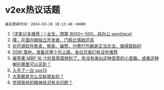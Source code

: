 # v2ex热议话题

`最后更新时间：2024-03-20 10:13:40 +0800`

1. [[求笔记本推荐！] 女生，预算 9000+-500，纯办公 word/ecel](https://www.v2ex.com/t/1024975)
1. [噗，在国内做独立开发者，门槛比情敌还高](https://www.v2ex.com/t/1025007)
1. [对开源软件售卖、倒卖、骗赞、付费打包都是正当合法，值得鼓励的](https://www.v2ex.com/t/1024977)
1. [20W 落地，准备这两个月上路，各位兄弟们有没有推荐](https://www.v2ex.com/t/1024985)
1. [被苹果 MBP 16 寸的音质震撼到了，有没有类似这种音质的小音箱，或者这种喇叭哪里可以买到？](https://www.v2ex.com/t/1025073)
1. [入手了一台 xps13](https://www.v2ex.com/t/1024966)
1. [大家都是怎么交新朋友的？](https://www.v2ex.com/t/1025029)
1. [觉得我爸的精神状况有点问题？](https://www.v2ex.com/t/1025022)

